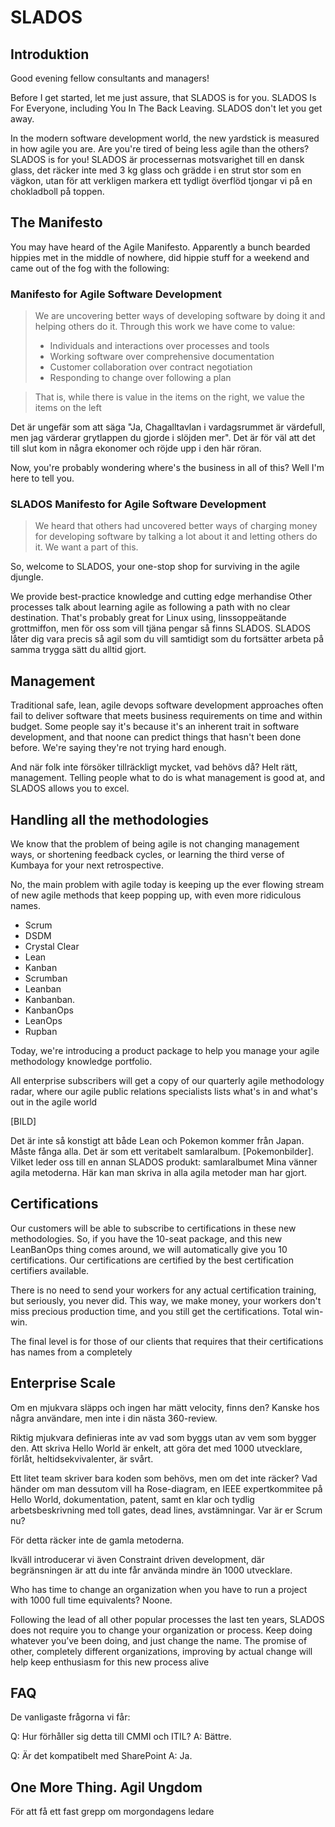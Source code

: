 # SLADOS

## Introduktion

Good evening fellow consultants and managers!

Before I get started, let me just assure, that SLADOS is for you.
SLADOS Is For Everyone, including You In The Back Leaving. SLADOS
don't let you get away.

In the modern software development world, the new yardstick is
measured in how agile you are. Are you're tired of being less agile
than the others? SLADOS is for you! SLADOS är processernas
motsvarighet till en dansk glass, det räcker inte med 3 kg glass och
grädde i en strut stor som en vägkon, utan för att verkligen markera
ett tydligt överflöd tjongar vi på en chokladboll på toppen.

## The Manifesto

You may have heard of the Agile Manifesto. Apparently a bunch bearded
hippies met in the middle of nowhere, did hippie stuff for a weekend
and came out of the fog with the following:

### Manifesto for Agile Software Development

> We are uncovering better ways of developing software by doing it and
> helping others do it. Through this work we have come to value:
>
> * Individuals and interactions over processes and tools
> * Working software over comprehensive documentation
> * Customer collaboration over contract negotiation
> * Responding to change over following a plan

> That is, while there is value in the items on the right, we value
> the items on the left

Det är ungefär som att säga "Ja, Chagalltavlan i vardagsrummet är
värdefull, men jag värderar grytlappen du gjorde i slöjden mer". Det
är för väl att det till slut kom in några ekonomer och röjde upp i den
här röran.

Now, you're probably wondering where's the business in all of this?
Well I'm here to tell you.

### SLADOS Manifesto for Agile Software Development

> We heard that others had uncovered better ways of charging money for
> developing software by talking a lot about it and letting others do
> it.  We want a part of this.

So, welcome to SLADOS, your one-stop shop for surviving in the agile
djungle.

We provide best-practice knowledge and cutting edge merhandise Other
processes talk about learning agile as following a path with no clear
destination. That's probably great for Linux using, linssoppeätande
grottmiffon, men för oss som vill tjäna pengar så finns SLADOS. SLADOS
låter dig vara precis så agil som du vill samtidigt som du fortsätter
arbeta på samma trygga sätt du alltid gjort.


## Management

Traditional safe, lean, agile devops software development approaches
often fail to deliver software that meets business requirements on
time and within budget. Some people say it's because it's an inherent
trait in software development, and that noone can predict things that
hasn't been done before. We're saying they're not trying hard enough.

And när folk inte försöker tillräckligt mycket, vad behövs då? Helt
rätt, management. Telling people what to do is what management is good
at, and SLADOS allows you to excel.


## Handling all the methodologies

We know that the problem of being agile is not changing management
ways, or shortening feedback cycles, or learning the third verse of
Kumbaya for your next retrospective.

No, the main problem with agile today is keeping up the ever flowing
stream of new agile methods that keep popping up, with even more
ridiculous names.

* Scrum
* DSDM
* Crystal Clear
* Lean
* Kanban
* Scrumban
* Leanban
* Kanbanban.
* KanbanOps
* LeanOps
* Rupban


Today, we're introducing a product package to help you manage your
agile methodology knowledge portfolio.

All enterprise subscribers will get a copy of our quarterly agile
methodology radar, where our agile public relations specialists lists
what's in and what's out in the agile world

[BILD]

Det är inte så konstigt att både Lean och Pokemon kommer från
Japan. Måste fånga alla. Det är som ett veritabelt
samlaralbum. [Pokemonbilder]. Vilket leder oss till en annan SLADOS
produkt: samlaralbumet Mina vänner agila metoderna. Här kan man skriva
in alla agila metoder man har gjort.


## Certifications

Our customers will be able to subscribe to certifications in these new
methodologies. So, if you have the 10-seat package, and this new
LeanBanOps thing comes around, we will automatically give you 10
certifications. Our certifications are certified by the best
certification certifiers available.

There is no need to send your workers for any actual certification
training, but seriously, you never did. This way, we make money, your
workers don't miss precious production time, and you still get the
certifications. Total win-win.

The final level is for those of our clients that requires that their
certifications has names from a completely

## Enterprise Scale

Om en mjukvara släpps och ingen har mätt velocity, finns den? Kanske
hos några användare, men inte i din nästa 360-review.

Riktig mjukvara definieras inte av vad som byggs utan av vem som
bygger den. Att skriva Hello World är enkelt, att göra det med 1000
utvecklare, förlåt, heltidsekvivalenter, är svårt.

Ett litet team skriver bara koden som behövs, men om det inte räcker?
Vad händer om man dessutom vill ha Rose-diagram, en IEEE
expertkommitee på Hello World, dokumentation, patent, samt en klar och
tydlig arbetsbeskrivning med toll gates, dead lines, avstämningar. Var
är er Scrum nu?

För detta räcker inte de gamla metoderna.

Ikväll introducerar vi även Constraint driven development, där
begränsningen är att du inte får använda mindre än 1000 utvecklare.

Who has time to change an organization when you have to run a project
with 1000 full time equivalents? Noone.

Following the lead of all other popular processes the last ten years,
SLADOS does not require you to change your organization or
process. Keep doing whatever you’ve been doing, and just change the
name. The promise of other, completely different organizations,
improving by actual change will help keep enthusiasm for this new
process alive

## FAQ

De vanligaste frågorna vi får:

Q: Hur förhåller sig detta till CMMI och ITIL?
A: Bättre.

Q: Är det kompatibelt med SharePoint
A: Ja.

## One More Thing. Agil Ungdom

För att få ett fast grepp om morgondagens ledare

